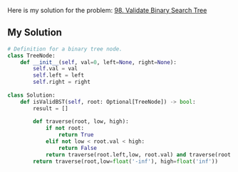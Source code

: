 Here is my solution for the problem: [98. Validate Binary Search Tree](https://leetcode.com/problems/validate-binary-search-tree/)


## My Solution

```python
# Definition for a binary tree node.
class TreeNode:
    def __init__(self, val=0, left=None, right=None):
        self.val = val
        self.left = left
        self.right = right
        
class Solution:
    def isValidBST(self, root: Optional[TreeNode]) -> bool:
        result = []
        
        def traverse(root, low, high):
            if not root:
                return True
            elif not low < root.val < high:
                return False
            return traverse(root.left,low, root.val) and traverse(root.right,root.val, high)
        return traverse(root,low=float('-inf'), high=float('inf'))
```
